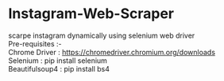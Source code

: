 # Instagram-Web-Scraper  
scarpe instagram dynamically using selenium web driver  
Pre-requisites :-  
Chrome Driver : https://chromedriver.chromium.org/downloads  
Selenium : pip install selenium  
Beautifulsoup4 : pip install bs4  
